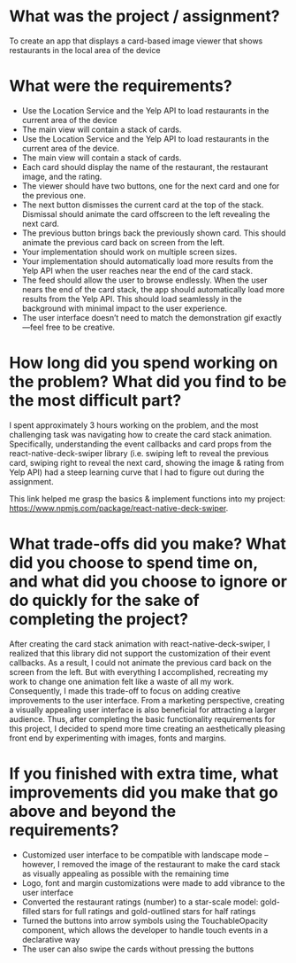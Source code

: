 # What was the project / assignment?
To create an app that displays a card-based image viewer that shows restaurants in the local area of the device

# What were the requirements?
- Use the Location Service and the Yelp API to load restaurants in the current area of the device
- The main view will contain a stack of cards.
- Use the Location Service and the Yelp API to load restaurants in the current area of the device.
- The main view will contain a stack of cards.
- Each card should display the name of the restaurant, the restaurant image, and the rating.
- The viewer should have two buttons, one for the next card and one for the previous one.
- The next button dismisses the current card at the top of the stack. Dismissal should animate the card offscreen to the left revealing the next card.
- The previous button brings back the previously shown card. This should animate the previous card back on screen from the left.
- Your implementation should work on multiple screen sizes.
- Your implementation should automatically load more results from the Yelp API when the user reaches near the end of the card stack.
- The feed should allow the user to browse endlessly. When the user nears the end of the card stack, the app should automatically load more results from the Yelp API. This should load seamlessly in the background with minimal impact to the user experience.
- The user interface doesn’t need to match the demonstration gif exactly—feel free to be creative.

# How long did you spend working on the problem? What did you find to be the most difficult part?
I spent approximately 3 hours working on the problem, and the most challenging task was navigating how to create the card stack animation. Specifically, understanding the event callbacks and card props from the react-native-deck-swiper library (i.e. swiping left to reveal the previous card, swiping right to reveal the next card, showing the image & rating from Yelp API) had a steep learning curve that I had to figure out during the assignment.

This link helped me grasp the basics & implement functions into my project: https://www.npmjs.com/package/react-native-deck-swiper. 

# What trade-offs did you make? What did you choose to spend time on, and what did you choose to ignore or do quickly for the sake of completing the project?
After creating the card stack animation with react-native-deck-swiper, I realized that this library did not support the customization of their event callbacks. As a result, I could not animate the previous card back on the screen from the left. But with everything I accomplished, recreating my work to change one animation felt like a waste of all my work. Consequently, I made this trade-off to focus on adding creative improvements to the user interface. From a marketing perspective, creating a visually appealing user interface is also beneficial for attracting a larger audience. Thus, after completing the basic functionality requirements for this project, I decided to spend more time creating an aesthetically pleasing front end by experimenting with images, fonts and margins.

# If you finished with extra time, what improvements did you make that go above and beyond the requirements?
- Customized user interface to be compatible with landscape mode – however, I removed the image of the restaurant to make the card stack as visually appealing as possible with the remaining time
- Logo, font and margin customizations were made to add vibrance to the user interface
- Converted the restaurant ratings (number) to a star-scale model: gold-filled stars for full ratings and gold-outlined stars for half ratings
- Turned the buttons into arrow symbols using the TouchableOpacity component, which allows the developer to handle touch events in a declarative way
- The user can also swipe the cards without pressing the buttons

